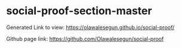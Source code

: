 # social-proof-section-master
Generated Link to view: https://olawalesegun.github.io/social-proof/

Github page link: https://github.com/Olawalesegun/social-proof
